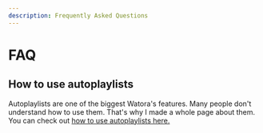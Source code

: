 ```yaml
---
description: Frequently Asked Questions
---
```


# FAQ

## How to use autoplaylists

Autoplaylists are one of the biggest Watora's features. Many people don't understand how to use them. That's why I made a whole page about them. You can check out [how to use autoplaylists here.](autoplaylists.md)



